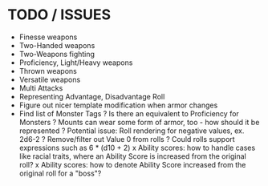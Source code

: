 # TODO / ISSUES

- Finesse weapons
- Two-Handed weapons
- Two-Weapons fighting
- Proficiency, Light/Heavy weapons
- Thrown weapons
- Versatile weapons 
- Multi Attacks
- Representing Advantage, Disadvantage Roll
- Figure out nicer template modification when armor changes
- Find list of Monster Tags
? Is there an equivalent to Proficiency for Monsters
? Mounts can wear some form of armor, too - how should it be represented
? Potential issue: Roll rendering for negative values, ex. 2d6-2
? Remove/filter out Value 0 from rolls
? Could rolls support expressions such as 6 * (d10 + 2)
x Ability scores: how to handle cases like racial traits, where an Ability Score is increased from the original roll?
x Ability scores: how to denote Ability Score increased from the original roll for a "boss"?
